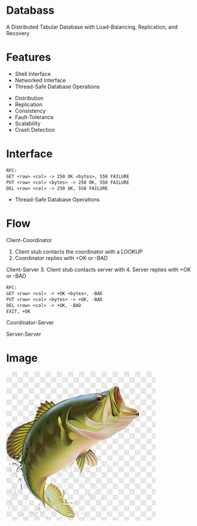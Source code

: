 # Databass
A Distributed Tabular Database with Load-Balancing, Replication, and Recovery

# Features
+ Shell Interface
+ Networked Interface
+ Thread-Safe Database Operations
- Distribution
- Replication
- Consistency
- Fault-Tolerance
- Scalability
- Crash Detection

# Interface
```
RFC:
GET <row> <col> -> 250 OK <bytes>, 550 FAILURE
PUT <row> <col> <bytes> -> 250 OK, 550 FAILURE
DEL <row> <col> -> 250 OK, 550 FAILURE
```
+ Thread-Safe Database Operations

# Flow

Client-Coordinator
1. Client stub contacts the coordinator with a LOOKUP <row>
2. Coordinator replies with +OK <ip> <port> or -BAD <error-code>

Client-Server
3. Client stub contacts server with <method> <row> <col> <optional-value>
4. Server replies with +OK <optional-value> or -BAD <error-code>
```
RFC:
GET <row> <col> -> +OK <bytes>, -BAD
PUT <row> <col> <bytes> -> +OK, -BAD
DEL <row> <col> -> +OK, -BAD
EXIT, +OK
```

Coordinator-Server

Server-Server


# Image
![alt text](bassfish.png)
